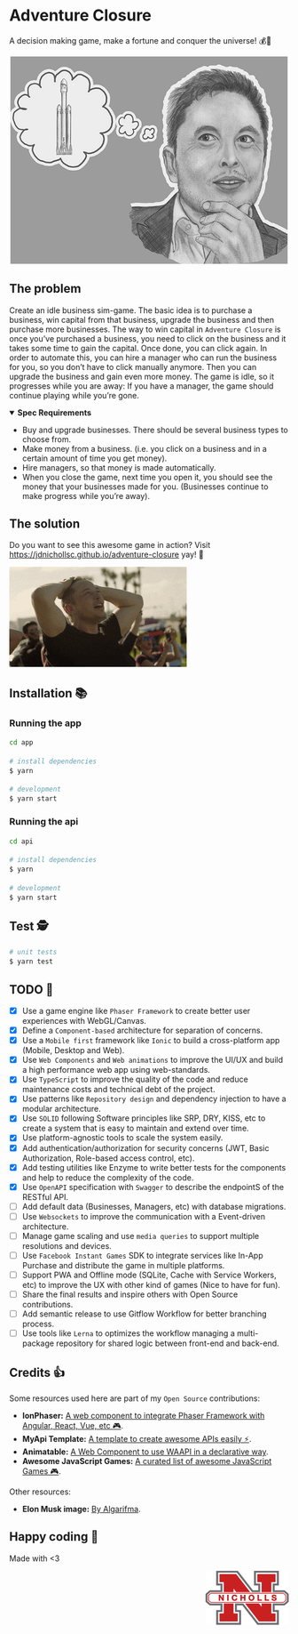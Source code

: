 # Adventure Closure
A decision making game, make a fortune and conquer the universe! 💰🚀

<p align="center">
  <img width="500px" alt="Be like Elon Musk" src="img/elon-musk.gif">
</p>

## The problem
Create an idle business sim-game. The basic idea is to purchase a business, win capital from that business, upgrade the business and then purchase more businesses.
The way to win capital in `Adventure Closure` is once you’ve purchased a business, you need to click on the business and it takes some time to gain the capital. Once done, you can click again.
In order to automate this, you can hire a manager who can run the business for you, so you don’t have to click manually anymore. Then you can upgrade the business and gain even more money.
The game is idle, so it progresses while you are away: If you have a manager, the game should continue playing while you’re gone.

<details open>
  <summary><b>Spec Requirements</b></summary>

  * Buy and upgrade businesses. There should be several business types to choose from.
  * Make money from a business. (i.e. you click on a business and in a certain amount of time you get money).
  * Hire managers, so that money is made automatically.
  * When you close the game, next time you open it, you should see the money that your businesses made for you. (Businesses continue to make progress while you’re away).
</details>

## The solution
Do you want to see this awesome game in action? Visit https://jdnichollsc.github.io/adventure-closure yay! 🎉

![Happy like Elon Musk](img/happy-like-elon.gif)

## Installation 📚

### Running the app

```bash
cd app

# install dependencies
$ yarn

# development
$ yarn start
```

### Running the api

```bash
cd api

# install dependencies
$ yarn

# development
$ yarn start
```

## Test 🕵️

```bash
# unit tests
$ yarn test
```

## TODO 📝
- [x] Use a game engine like `Phaser Framework` to create better user experiences with WebGL/Canvas.
- [x] Define a `Component-based` architecture for separation of concerns.
- [x] Use a `Mobile first` framework like `Ionic` to build a cross-platform app (Mobile, Desktop and Web).
- [x] Use `Web Components` and `Web animations` to improve the UI/UX and build a high performance web app using web-standards.
- [x] Use `TypeScript` to improve the quality of the code and reduce maintenance costs and technical debt of the project.
- [x] Use patterns like `Repository design` and dependency injection to have a modular architecture.
- [x] Use `SOLID` following Software principles like SRP, DRY, KISS, etc to create a system that is easy to maintain and extend over time.
- [x] Use platform-agnostic tools to scale the system easily.
- [x] Add authentication/authorization for security concerns (JWT, Basic Authorization, Role-based access control, etc).
- [x] Add testing utilities like Enzyme to write better tests for the components and help to reduce the complexity of the code.
- [x] Use `OpenAPI` specification with `Swagger` to describe the endpointS of the RESTful API.
- [ ] Add default data (Businesses, Managers, etc) with database migrations.
- [ ] Use `Websockets` to improve the communication with a Event-driven architecture.
- [ ] Manage game scaling and use `media queries` to support multiple resolutions and devices.
- [ ] Use `Facebook Instant Games` SDK to integrate services like In-App Purchase and distribute the game in multiple platforms.
- [ ] Support PWA and Offline mode (SQLite, Cache with Service Workers, etc) to improve the UX with other kind of games (Nice to have for fun).
- [ ] Share the final results and inspire others with Open Source contributions.
- [ ] Add semantic release to use Gitflow Workflow for better branching process.
- [ ] Use tools like `Lerna` to optimizes the workflow managing a multi-package repository for shared logic between front-end and back-end.

## Credits 👍
Some resources used here are part of my `Open Source` contributions:

* **IonPhaser:** [A web component to integrate Phaser Framework with Angular, React, Vue, etc 🎮](https://github.com/proyecto26/ion-phaser).
* **MyApi Template:** [A template to create awesome APIs easily ⚡️](https://github.com/proyecto26/MyAPI).
* **Animatable:** [A Web Component to use WAAPI in a declarative way](https://github.com/proyecto26/animatable-component).
* **Awesome JavaScript Games:** [A curated list of awesome JavaScript Games 🎮](https://github.com/proyecto26/awesome-jsgames).

Other resources:
* **Elon Musk image:** [By Algarifma](https://imgur.com/GeEHyCu).

## Happy coding 💯
Made with <3

<img width="150px" src="https://github.com/jdnichollsc/jdnichollsc.github.io/blob/master/assets/nicholls.png?raw=true" align="right">
